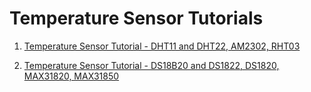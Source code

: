 # Temperature Sensor Tutorials

1. [Temperature Sensor Tutorial - DHT11 and DHT22, AM2302, RHT03](https://help.sinric.pro/pages/tutorials/temperaturesensors/temperature_sensor_dht)

2. [Temperature Sensor Tutorial - DS18B20 and DS1822, DS1820, MAX31820, MAX31850](https://help.sinric.pro/pages/tutorials/temperature-sensors/temperature_sensor_DS18B20)
